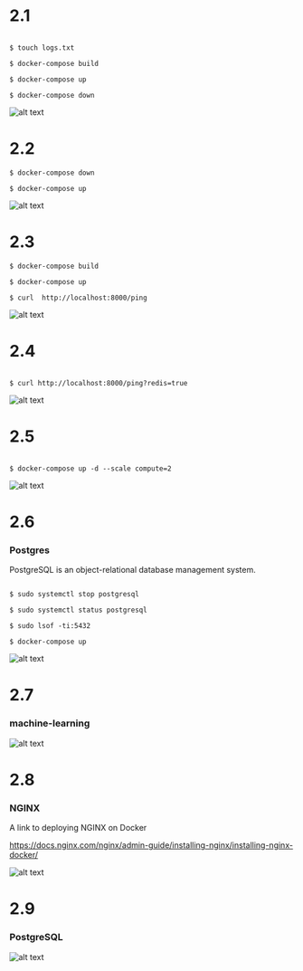 # 2.1

```

$ touch logs.txt

$ docker-compose build

$ docker-compose up

$ docker-compose down

```
![alt text](https://github.com/jylhakos/DevOpsWithDocker/blob/main/2/2.1.png?raw=true)

# 2.2

```
$ docker-compose down

$ docker-compose up

```
![alt text](https://github.com/jylhakos/DevOpsWithDocker/blob/main/2/2.2.png?raw=true)

# 2.3

```
$ docker-compose build

$ docker-compose up

$ curl  http://localhost:8000/ping

```

![alt text](https://github.com/jylhakos/DevOpsWithDocker/blob/main/2/2.3.png?raw=true)

# 2.4

```

$ curl http://localhost:8000/ping?redis=true

```
![alt text](https://github.com/jylhakos/DevOpsWithDocker/blob/main/2/2.4.png?raw=true)

# 2.5

```

$ docker-compose up -d --scale compute=2

```
![alt text](https://github.com/jylhakos/DevOpsWithDocker/blob/main/2/2.5.png?raw=true)

# 2.6

### Postgres

PostgreSQL is an object-relational database management system.

```

$ sudo systemctl stop postgresql

$ sudo systemctl status postgresql

$ sudo lsof -ti:5432

$ docker-compose up

```
![alt text](https://github.com/jylhakos/DevOpsWithDocker/blob/main/2/2.6.png?raw=true)

# 2.7

### machine-learning

![alt text](https://github.com/jylhakos/DevOpsWithDocker/blob/main/2/2.7.png?raw=true)

# 2.8

### NGINX

A link to deploying NGINX on Docker

https://docs.nginx.com/nginx/admin-guide/installing-nginx/installing-nginx-docker/

![alt text](https://github.com/jylhakos/DevOpsWithDocker/blob/main/2/2.8.png?raw=true)

# 2.9

### PostgreSQL

![alt text](https://github.com/jylhakos/DevOpsWithDocker/blob/main/2/2.9.png?raw=true)

